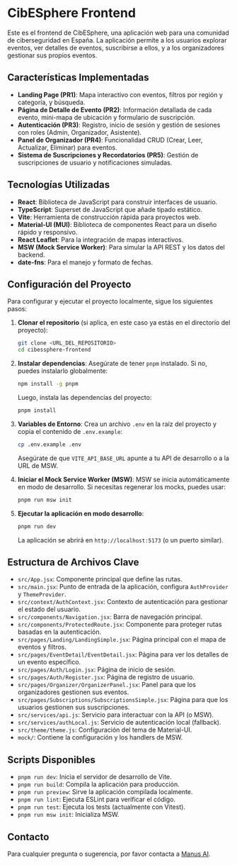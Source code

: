 # CibESphere Frontend

Este es el frontend de CibESphere, una aplicación web para una comunidad de ciberseguridad en España. La aplicación permite a los usuarios explorar eventos, ver detalles de eventos, suscribirse a ellos, y a los organizadores gestionar sus propios eventos.

## Características Implementadas

- **Landing Page (PR1)**: Mapa interactivo con eventos, filtros por región y categoría, y búsqueda.
- **Página de Detalle de Evento (PR2)**: Información detallada de cada evento, mini-mapa de ubicación y formulario de suscripción.
- **Autenticación (PR3)**: Registro, inicio de sesión y gestión de sesiones con roles (Admin, Organizador, Asistente).
- **Panel de Organizador (PR4)**: Funcionalidad CRUD (Crear, Leer, Actualizar, Eliminar) para eventos.
- **Sistema de Suscripciones y Recordatorios (PR5)**: Gestión de suscripciones de usuario y notificaciones simuladas.

## Tecnologías Utilizadas

- **React**: Biblioteca de JavaScript para construir interfaces de usuario.
- **TypeScript**: Superset de JavaScript que añade tipado estático.
- **Vite**: Herramienta de construcción rápida para proyectos web.
- **Material-UI (MUI)**: Biblioteca de componentes React para un diseño rápido y responsivo.
- **React Leaflet**: Para la integración de mapas interactivos.
- **MSW (Mock Service Worker)**: Para simular la API REST y los datos del backend.
- **date-fns**: Para el manejo y formato de fechas.

## Configuración del Proyecto

Para configurar y ejecutar el proyecto localmente, sigue los siguientes pasos:

1.  **Clonar el repositorio** (si aplica, en este caso ya estás en el directorio del proyecto):
    ```bash
    git clone <URL_DEL_REPOSITORIO>
    cd cibessphere-frontend
    ```

2.  **Instalar dependencias**:
    Asegúrate de tener `pnpm` instalado. Si no, puedes instalarlo globalmente:
    ```bash
    npm install -g pnpm
    ```
    Luego, instala las dependencias del proyecto:
    ```bash
    pnpm install
    ```

3.  **Variables de Entorno**:
    Crea un archivo `.env` en la raíz del proyecto y copia el contenido de `.env.example`:
    ```bash
    cp .env.example .env
    ```
    Asegúrate de que `VITE_API_BASE_URL` apunte a tu API de desarrollo o a la URL de MSW.

4.  **Iniciar el Mock Service Worker (MSW)**:
    MSW se inicia automáticamente en modo de desarrollo. Si necesitas regenerar los mocks, puedes usar:
    ```bash
    pnpm run msw init
    ```

5.  **Ejecutar la aplicación en modo desarrollo**:
    ```bash
    pnpm run dev
    ```
    La aplicación se abrirá en `http://localhost:5173` (o un puerto similar).

## Estructura de Archivos Clave

-   `src/App.jsx`: Componente principal que define las rutas.
-   `src/main.jsx`: Punto de entrada de la aplicación, configura `AuthProvider` y `ThemeProvider`.
-   `src/context/AuthContext.jsx`: Contexto de autenticación para gestionar el estado del usuario.
-   `src/components/Navigation.jsx`: Barra de navegación principal.
-   `src/components/ProtectedRoute.jsx`: Componente para proteger rutas basadas en la autenticación.
-   `src/pages/Landing/LandingSimple.jsx`: Página principal con el mapa de eventos y filtros.
-   `src/pages/EventDetail/EventDetail.jsx`: Página para ver los detalles de un evento específico.
-   `src/pages/Auth/Login.jsx`: Página de inicio de sesión.
-   `src/pages/Auth/Register.jsx`: Página de registro de usuario.
-   `src/pages/Organizer/OrganizerPanel.jsx`: Panel para que los organizadores gestionen sus eventos.
-   `src/pages/Subscriptions/SubscriptionsSimple.jsx`: Página para que los usuarios gestionen sus suscripciones.
-   `src/services/api.js`: Servicio para interactuar con la API (o MSW).
-   `src/services/authLocal.js`: Servicio de autenticación local (fallback).
-   `src/theme/theme.js`: Configuración del tema de Material-UI.
-   `mock/`: Contiene la configuración y los handlers de MSW.

## Scripts Disponibles

-   `pnpm run dev`: Inicia el servidor de desarrollo de Vite.
-   `pnpm run build`: Compila la aplicación para producción.
-   `pnpm run preview`: Sirve la aplicación compilada localmente.
-   `pnpm run lint`: Ejecuta ESLint para verificar el código.
-   `pnpm run test`: Ejecuta los tests (actualmente con Vitest).
-   `pnpm run msw init`: Inicializa MSW.

## Contacto

Para cualquier pregunta o sugerencia, por favor contacta a [Manus AI](mailto:manus.ai@example.com).
